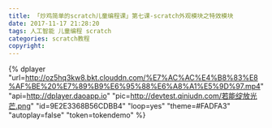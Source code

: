 ```yaml
---
title: 「炒鸡简单的scratch儿童编程课」第七课-scratch外观模块之特效模块
date: 2017-11-17 21:28:20
tags: 人工智能 儿童编程 scratch
categories: scratch教程
copyright:
---
```



<!--more-->
{% dplayer "url=http://oz5hq3kw8.bkt.clouddn.com/%E7%AC%AC%E4%B8%83%E8%AF%BE%20%E7%89%B9%E6%95%88%E6%A8%A1%E5%9D%97.mp4" "api=http://dplayer.daoapp.io" "pic=http://devtest.qiniudn.com/若能绽放光芒.png" "id=9E2E3368B56CDBB4" "loop=yes" "theme=#FADFA3" "autoplay=false" "token=tokendemo" %}


